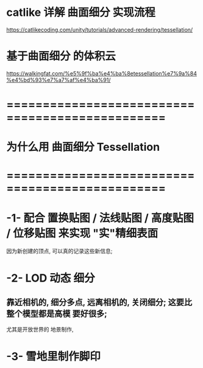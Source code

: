 

#  catlike 详解 曲面细分 实现流程
https://catlikecoding.com/unity/tutorials/advanced-rendering/tessellation/


# 基于曲面细分 的体积云
https://walkingfat.com/%e5%9f%ba%e4%ba%8etessellation%e7%9a%84%e4%bd%93%e7%a7%af%e4%ba%91/



# ================================================ #
#           为什么用 曲面细分  Tessellation
# ================================================ #



# -1- 配合 置换贴图 / 法线贴图 / 高度贴图 / 位移贴图 来实现 "实"精细表面
因为新创建的顶点, 可以真的记录这些新信息;


# -2- LOD 动态 细分
靠近相机的, 细分多点, 远离相机的, 关闭细分;
这要比整个模型都是高模 要好很多;
---
尤其是开放世界的 地景制作, 


# -3- 雪地里制作脚印































